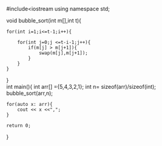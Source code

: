 #include<iostream
using namespace std;

void bubble_sort(int m[],int t){
	
	for(int i=1;i<=t-1;i++){
	  	
		for(int j=0;j <=t-i-1;j++){
			if(m[j] > m[j+1]){				
			    swap(m[j],m[j+1]);					
			}
		}
	}
}  			
int main(){
	int arr[] ={5,4,3,2,1};
	int n= sizeof(arr)/sizeof(int);
	bubble_sort(arr,n);
	
	for(auto x: arr){
		cout << x <<",";
	}
	
	return 0;
}
